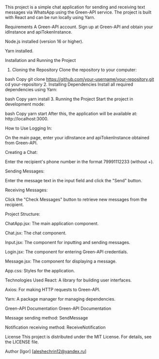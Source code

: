 This project is a simple chat application for sending and receiving text messages via WhatsApp using the Green-API service. The project is built with React and can be run locally using Yarn.

Requirements
A Green-API account. Sign up at Green-API and obtain your idInstance and apiTokenInstance.

Node.js installed (version 16 or higher).

Yarn installed.

Installation and Running the Project
1. Cloning the Repository
Clone the repository to your computer:

bash
Copy
git clone https://github.com/your-username/your-repository.git
cd your-repository
2. Installing Dependencies
Install all required dependencies using Yarn:

bash
Copy
yarn install
3. Running the Project
Start the project in development mode:

bash
Copy
yarn start
After this, the application will be available at: http://localhost:3000.

How to Use
Logging In:

On the main page, enter your idInstance and apiTokenInstance obtained from Green-API.

Creating a Chat:

Enter the recipient's phone number in the format 79991112233 (without +).

Sending Messages:

Enter the message text in the input field and click the "Send" button.

Receiving Messages:

Click the "Check Messages" button to retrieve new messages from the recipient.

Project Structure:

ChatApp.jsx: The main application component.

Chat.jsx: The chat component.

Input.jsx: The component for inputting and sending messages.

Login.jsx: The component for entering Green-API credentials.

Message.jsx: The component for displaying a message.

App.css: Styles for the application.


Technologies Used
React: A library for building user interfaces.

Axios: For making HTTP requests to Green-API.

Yarn: A package manager for managing dependencies.

Green-API Documentation
Green-API Documentation

Message sending method: SendMessage

Notification receiving method: ReceiveNotification

License
This project is distributed under the MIT License. For details, see the LICENSE file.

Author
[Igor]
[aleshechrin12@yandex.ru]
